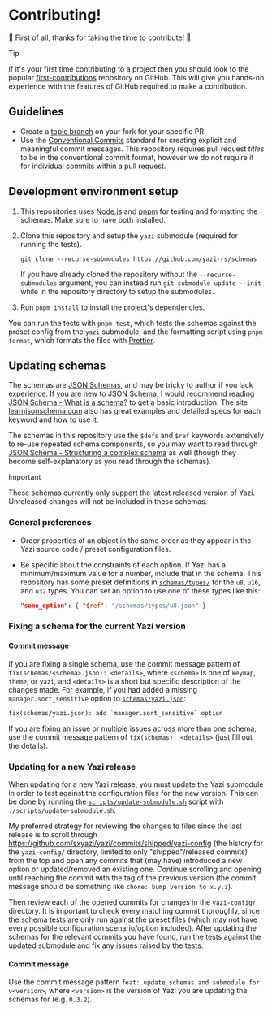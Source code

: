 # Contributing!

🎉 First of all, thanks for taking the time to contribute! 🎉

> [!TIP]
> If it's your first time contributing to a project then you should look to the popular [first-contributions](https://github.com/firstcontributions/first-contributions) repository on GitHub. This will give you hands-on experience with the features of GitHub required to make a contribution.

## Guidelines

- Create a [topic branch](https://git-scm.com/book/en/v2/Git-Branching-Branching-Workflows#_topic_branch) on your fork for your specific PR.
- Use the [Conventional Commits](https://www.conventionalcommits.org/en/v1.0.0/) standard for creating explicit and meaningful commit messages. This repository requires pull request _titles_ to be in the conventional commit format, however we do not require it for individual commits within a pull request.

## Development environment setup

1. This repositories uses [Node.js](https://nodejs.org/en) and [pnpm](https://pnpm.io/) for testing and formatting the schemas. Make sure to have both installed.
2. Clone this repository and setup the `yazi` submodule (required for running the tests).

   ```
   git clone --recurse-submodules https://github.com/yazi-rs/schemas
   ```

   If you have already cloned the repository without the `--recurse-submodules` argument, you can instead run `git submodule update --init` while in the repository directory to setup the submodules.

3. Run `pnpm install` to install the project's dependencies.

You can run the tests with `pnpm test`, which tests the schemas against the preset config from the `yazi` submodule, and the formatting script using `pnpm format`, which formats the files with [Prettier](https://prettier.io/).

## Updating schemas

The schemas are [JSON Schemas](https://json-schema.org/), and may be tricky to author if you lack experience. If you are new to JSON Schema, I would recommend reading [JSON Schema - What is a schema?](https://json-schema.org/understanding-json-schema/about) to get a basic introduction. The site [learnjsonschema.com](https://www.learnjsonschema.com/2020-12/) also has great examples and detailed specs for each keyword and how to use it.

The schemas in this repository use the `$defs` and `$ref` keywords extensively to re-use repeated schema components, so you may want to read through [JSON Schema - Structuring a complex schema](https://json-schema.org/understanding-json-schema/structuring) as well (though they become self-explanatory as you read through the schemas).

> [!IMPORTANT]
> These schemas currently only support the latest released version of Yazi. Unreleased changes will not be included in these schemas.

### General preferences

- Order properties of an object in the same order as they appear in the Yazi source code / preset configuration files.
- Be specific about the constraints of each option. If Yazi has a minimum/maximum value for a number, include that in the schema. This repository has some preset definitions in [`schemas/types/`](./schemas/types/) for the `u8`, `u16`, and `u32` types. You can set an option to use one of these types like this:

  ```json
  "some_option": { "$ref": "/schemas/types/u8.json" }
  ```

### Fixing a schema for the current Yazi version

#### Commit message

If you are fixing a single schema, use the commit message pattern of `fix(schemas/<schema>.json): <details>`, where `<schema>` is one of `keymap`, `theme`, or `yazi`, and `<details>` is a short but specific description of the changes made. For example, if you had added a missing `manager.sort_sensitive` option to [`schemas/yazi.json`](./schemas/yazi.json):

```
fix(schemas/yazi.json): add `manager.sort_sensitive` option
```

If you are fixing an issue or multiple issues across more than one schema, use the commit message pattern of `fix(schemas): <details>` (just fill out the details).

### Updating for a new Yazi release

When updating for a new Yazi release, you must update the Yazi submodule in order to test against the configuration files for the new version. This can be done by running the [`scripts/update-submodule.sh`](./scripts/update-submodule.sh) script with `./scripts/update-submodule.sh`.

My preferred strategy for reviewing the changes to files since the last release is to scroll through https://github.com/sxyazi/yazi/commits/shipped/yazi-config (the history for the `yazi-config/` directory, limited to only "shipped"/released commits) from the top and open any commits that (may have) introduced a new option or updated/removed an existing one. Continue scrolling and opening until reaching the commit with the tag of the previous version (the commit message should be something like `chore: bump version to x.y.z`).

Then review each of the opened commits for changes in the `yazi-config/` directory. It is important to check every matching commit thoroughly, since the schema tests are only run against the preset files (which may not have every possible configuration scenario/option included). After updating the schemas for the relevant commits you have found, run the tests against the updated submodule and fix any issues raised by the tests.

#### Commit message

Use the commit message pattern `feat: update schemas and submodule for v<version>`, where `<version>` is the version of Yazi you are updating the schemas for (e.g. `0.3.2`).
